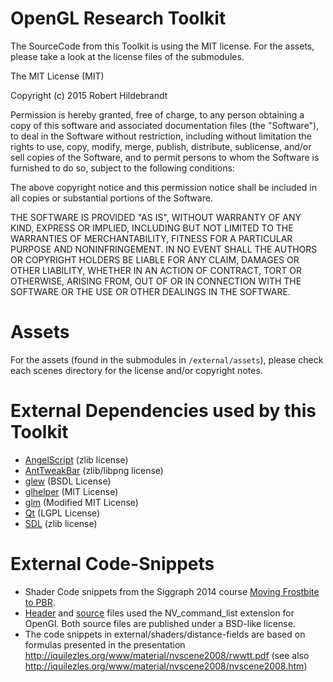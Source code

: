 # OpenGL Research Toolkit

The SourceCode from this Toolkit is using the MIT license.
For the assets, please take a look at the license files of the submodules.

The MIT License (MIT)

Copyright (c) 2015 Robert Hildebrandt

Permission is hereby granted, free of charge, to any person obtaining a copy
of this software and associated documentation files (the "Software"), to deal
in the Software without restriction, including without limitation the rights
to use, copy, modify, merge, publish, distribute, sublicense, and/or sell
copies of the Software, and to permit persons to whom the Software is
furnished to do so, subject to the following conditions:

The above copyright notice and this permission notice shall be included in all
copies or substantial portions of the Software.

THE SOFTWARE IS PROVIDED "AS IS", WITHOUT WARRANTY OF ANY KIND, EXPRESS OR
IMPLIED, INCLUDING BUT NOT LIMITED TO THE WARRANTIES OF MERCHANTABILITY,
FITNESS FOR A PARTICULAR PURPOSE AND NONINFRINGEMENT. IN NO EVENT SHALL THE
AUTHORS OR COPYRIGHT HOLDERS BE LIABLE FOR ANY CLAIM, DAMAGES OR OTHER
LIABILITY, WHETHER IN AN ACTION OF CONTRACT, TORT OR OTHERWISE, ARISING FROM,
OUT OF OR IN CONNECTION WITH THE SOFTWARE OR THE USE OR OTHER DEALINGS IN THE
SOFTWARE.

# Assets

For the assets (found in the submodules in `/external/assets`), please check each scenes directory for the license and/or copyright notes.

# External Dependencies used by this Toolkit

- [AngelScript](http://www.angelcode.com/angelscript/) (zlib license)
- [AntTweakBar](http://anttweakbar.sourceforge.net/doc/tools:anttweakbar) (zlib/libpng license)
- [glew](http://glew.sourceforge.net/) (BSDL License)
- [glhelper](https://github.com/Wumpf/glhelper) (MIT License)
- [glm](glm.g-truc.net) (Modified MIT License)
- [Qt](http://www.qt.io/) (LGPL License)
- [SDL](http://libsdl.org) (zlib license)

# External Code-Snippets

- Shader Code snippets from the Siggraph 2014 course [Moving Frostbite to PBR](http://www.frostbite.com/2014/11/moving-frostbite-to-pbr/).
- [Header](https://github.com/nvpro-samples/gl_cadscene_rendertechniques/blob/b47350a949e94dce368f14e968faa1672ef6ac42/nvcommandlist.h) and [source](https://github.com/nvpro-samples/gl_cadscene_rendertechniques/blob/b47350a949e94dce368f14e968faa1672ef6ac42/nvcommandlist.cpp) files used the NV_command_list extension for OpenGl. Both source files are published under a BSD-like license.
- The code snippets in external/shaders/distance-fields are based on formulas presented in the presentation http://iquilezles.org/www/material/nvscene2008/rwwtt.pdf (see also http://iquilezles.org/www/material/nvscene2008/nvscene2008.htm)
